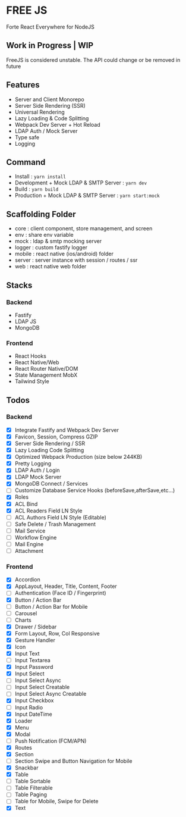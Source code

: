 # FREE JS

Forte React Everywhere for NodeJS

## Work in Progress | WIP

FreeJS is considered unstable. The API could change or be removed in future

## Features

- Server and Client Monorepo
- Server Side Rendering (SSR)
- Universal Rendering
- Lazy Loading & Code Splitting
- Webpack Dev Server + Hot Reload
- LDAP Auth / Mock Server
- Type safe
- Logging

## Command

- Install : `yarn install`
- Development + Mock LDAP & SMTP Server : `yarn dev`
- Build : `yarn build`
- Production + Mock LDAP & SMTP Server : `yarn start:mock`

## Scaffolding Folder

- core : client component, store management, and screen
- env : share env variable
- mock : ldap & smtp mocking server
- logger : custom fastify logger
- mobile : react native (ios/android) folder
- server : server instance with session / routes / ssr
- web : react native web folder

## Stacks

### Backend

- Fastify
- LDAP JS
- MongoDB

### Frontend

- React Hooks
- React Native/Web
- React Router Native/DOM
- State Management MobX
- Tailwind Style

## Todos

### Backend

- [x] Integrate Fastify and Webpack Dev Server
- [x] Favicon, Session, Compress GZIP
- [x] Server Side Rendering / SSR
- [x] Lazy Loading Code Splitting
- [x] Optimized Webpack Production (size below 244KB)
- [x] Pretty Logging
- [x] LDAP Auth / Login
- [x] LDAP Mock Server
- [x] MongoDB Connect / Services
- [ ] Customize Database Service Hooks (beforeSave,afterSave,etc...)
- [x] Roles
- [x] ACL Bind
- [x] ACL Readers Field LN Style
- [ ] ACL Authors Field LN Style (Editable)
- [ ] Safe Delete / Trash Management
- [ ] Mail Service
- [ ] Workflow Engine
- [ ] Mail Engine
- [ ] Attachment

### Frontend

- [x] Accordion
- [x] AppLayout, Header, Title, Content, Footer
- [ ] Authentication (Face ID / Fingerprint)
- [x] Button / Action Bar
- [ ] Button / Action Bar for Mobile
- [ ] Carousel
- [ ] Charts
- [x] Drawer / Sidebar
- [x] Form Layout, Row, Col Responsive
- [x] Gesture Handler
- [x] Icon
- [x] Input Text
- [ ] Input Textarea
- [x] Input Password
- [x] Input Select
- [ ] Input Select Async
- [ ] Input Select Creatable
- [ ] Input Select Async Creatable
- [x] Input Checkbox
- [ ] Input Radio
- [x] Input DateTime
- [x] Loader
- [x] Menu
- [x] Modal
- [ ] Push Notification (FCM/APN)
- [x] Routes
- [x] Section
- [ ] Section Swipe and Button Navigation for Mobile
- [x] Snackbar
- [x] Table
- [ ] Table Sortable
- [ ] Table Filterable
- [ ] Table Paging
- [ ] Table for Mobile, Swipe for Delete
- [x] Text
